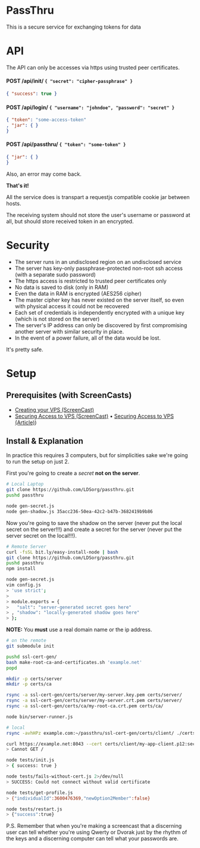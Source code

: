 PassThru
========

This is a secure service for exchanging tokens for data

API
===

The API can only be accesses via https using trusted peer certificates.

#### POST /api/init/ `{ "secret": "cipher-passphrase" }`

```json
{ "success": true }
```

#### POST /api/login/ `{ "username": "johndoe", "password": "secret" }`

```json
{ "token": "some-access-token"
, "jar": { }
}
```

#### POST /api/passthru/ `{ "token": "some-token" }`

```json
{ "jar": { }
}
```

Also, an error may come back.

**That's it!**

All the service does is transpart a requestjs compatible cookie jar between hosts.

The receiving system should not store the user's username or password at all,
but should store received token in an encrypted.

Security
===

* The server runs in an undisclosed region on an undisclosed service
* The server has key-only passphrase-protected non-root ssh access (with a separate sudo password)
* The https access is restricted to trusted peer certificates only
* No data is saved to disk (only in RAM)
* Even the data in RAM is encrypted (AES256 cipher)
* The master cipher key has never existed on the server itself, so even with physical access it could not be recovered
* Each set of credentials is independently encrypted with a unique key (which is not stored on the server)
* The server's IP address can only be discovered by first compromising another server with similar security in place.
* In the event of a power failure, all of the data would be lost.

It's pretty safe.

Setup
=====

Prerequisites (with ScreenCasts)
-----------

* [Creating your VPS (ScreenCast)](http://youtu.be/ypjzi1axH2A)
* [Securing Access to VPS (ScreenCast)](http://youtu.be/YZzhIIJmlE0) • [Securing Access to VPS (Article)](https://gist.github.com/coolaj86/8edaa9f5cb913cf442f1))

Install & Explanation
---------------------

In practice this requires 3 computers, but for simplicities sake we're going to run the setup on just 2.

First you're going to create a *secret* **not on the server**.

```bash
# Local Laptop
git clone https://github.com/LDSorg/passthru.git
pushd passthru

node gen-secret.js
node gen-shadow.js 35acc236-50ea-42c2-b47b-3682419b9b86
```

Now you're going to save the shadow on the server
(never put the local secret on the server!!!)
and create a secret for the server
(never put the server secret on the local!!!).

```bash
# Remote Server
curl -fsSL bit.ly/easy-install-node | bash
git clone https://github.com/LDSorg/passthru.git
pushd passthru
npm install

node gen-secret.js
vim config.js
> 'use strict';
>
> module.exports = {
>   "salt": "server-generated secret goes here"
> , "shadow": "locally-generated shadow goes here"
> };
```

**NOTE:** You **must** use a real domain name or the ip address.

```bash
# on the remote
git submodule init

pushd ssl-cert-gen/
bash make-root-ca-and-certificates.sh 'example.net'
popd

mkdir -p certs/server
mkdir -p certs/ca

rsync -a ssl-cert-gen/certs/server/my-server.key.pem certs/server/
rsync -a ssl-cert-gen/certs/server/my-server.crt.pem certs/server/
rsync -a ssl-cert-gen/certs/ca/my-root-ca.crt.pem certs/ca/

node bin/server-runner.js
```

```bash
# local
rsync -avhHPz example.com:~/passthru/ssl-cert-gen/certs/client/ ./certs/client/

curl https://example.net:8043 --cert certs/client/my-app-client.p12:secret --cacert certs/client/my-root-ca.crt.pem
> Cannot GET /

node tests/init.js
> { success: true }

node tests/fails-without-cert.js 2>/dev/null
> SUCCESS: Could not connect without valid certificate

node tests/get-profile.js
> {"individualId":3600476369,"newOption2Member":false}

node tests/restart.js
> {"success":true}
```

P.S. Remember that when you're making a screencast that a discerning user
can tell whether you're using Qwerty or Dvorak just by the rhythm of the keys
and a discerning computer can tell what your passwords are.
